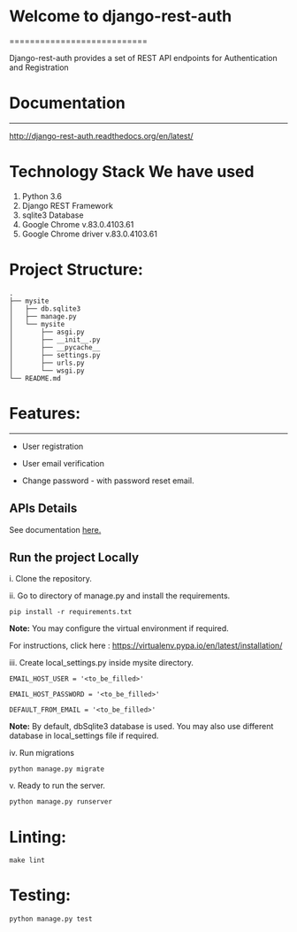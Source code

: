 # Welcome to django-rest-auth
  ===========================


Django-rest-auth provides a set of REST API endpoints for Authentication and Registration

# Documentation
  -------------
  http://django-rest-auth.readthedocs.org/en/latest/


# Technology Stack We have used

1. Python 3.6
2. Django REST Framework
3. sqlite3 Database
4. Google Chrome v.83.0.4103.61    
5. Google Chrome driver v.83.0.4103.61


# Project Structure:
 
	
	.
	├── mysite
	│   ├── db.sqlite3
	│   ├── manage.py
	│   └── mysite
	│       ├── asgi.py
	│       ├── __init__.py
	│       ├── __pycache__
	│       ├── settings.py
	│       ├── urls.py
	│       └── wsgi.py
	└── README.md
	

# Features:
  ---------
  * User registration

  * User email verification

  * Change password - with password reset email.

 
  

## APIs Details

See documentation [here.](./API.md)
  
  
## Run the project Locally ##

i. Clone the repository.

ii. Go to directory of manage.py and install the requirements.

	pip install -r requirements.txt
	
**Note:**
You may configure the virtual environment if required.

For instructions, click here : https://virtualenv.pypa.io/en/latest/installation/
    
iii. Create local_settings.py inside mysite directory.

	EMAIL_HOST_USER = '<to_be_filled>'

	EMAIL_HOST_PASSWORD = '<to_be_filled>'

	DEFAULT_FROM_EMAIL = '<to_be_filled>'

**Note:**
By default, dbSqlite3 database is used. You may also use different database in local_settings file if required.

iv. Run migrations

	python manage.py migrate

v. Ready to run the server.

	python manage.py runserver



# Linting:

	make lint


# Testing:

	python manage.py test







	
